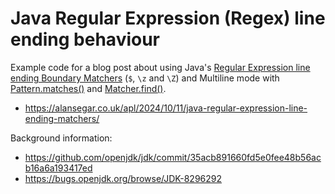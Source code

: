 # Java Regular Expression (Regex) line ending behaviour

Example code for a blog post about using Java's [Regular Expression line ending Boundary Matchers](https://docs.oracle.com/en/java/javase/21/docs/api/java.base/java/util/regex/Pattern.html#lt)
(`$`, `\z` and `\Z`) and Multiline mode with [Pattern.matches()](https://docs.oracle.com/en/java/javase/21/docs/api/java.base/java/util/regex/Pattern.html#matches(java.lang.String,java.lang.CharSequence)) 
and [Matcher.find()](https://docs.oracle.com/en/java/javase/21/docs/api/java.base/java/util/regex/Pattern.html#matches(java.lang.String,java.lang.CharSequence)). 

- https://alansegar.co.uk/apl/2024/10/11/java-regular-expression-line-ending-matchers/

Background information:
- https://github.com/openjdk/jdk/commit/35acb891660fd5e0fee48b56acb16a6a193417ed
- https://bugs.openjdk.org/browse/JDK-8296292